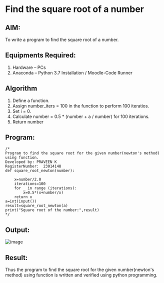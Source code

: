 # Find the square root of a number

## AIM:
To write a program to find the square root of a number.

## Equipments Required:
1. Hardware – PCs
2. Anaconda – Python 3.7 Installation / Moodle-Code Runner

## Algorithm
1. Define a function.
2. Assign number_iters = 100 in the function to perform 100 iteratios.
3. Set i = 0.
4. Calculate  number = 0.5 * (number + a / number) for 100 iterations.
5. Return number

## Program:
```
/*
Program to find the square root for the given number(newton's method) using function.
Developed by: PRAVEEN K
RegisterNumber:  23014148
def square_root_newton(number):
    
    x=number/2.0
    iterations=100
    for _ in range (iterations):
        x=0.5*(x+number/x)
    return x
a=int(input())
result=square_root_newton(a)
print("Square root of the number:",result)
*/
```

## Output:
 ![image](https://github.com/K-PRAVEEN-2005/Square-root-of-a-number/assets/145742724/e35e53dc-98d2-4cbb-82e9-caa1649e85f5)



## Result:
Thus the program to find the square root for the given number(newton's method) using function is written and verified using python programming.
